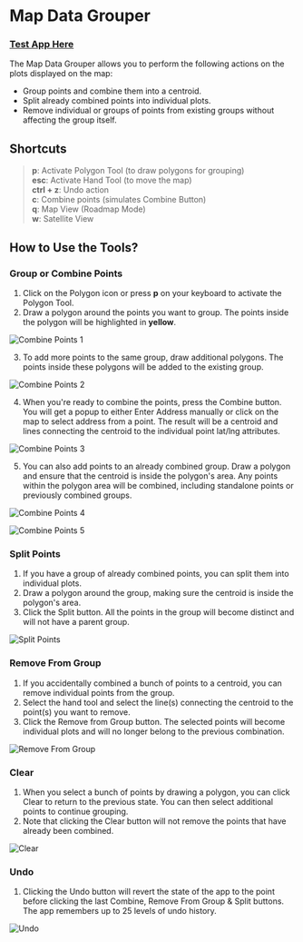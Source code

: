 # Map Data Grouper

### <a href="https://release.d3s32725mk9quz.amplifyapp.com/" target="_blank">Test App Here</a>

The Map Data Grouper allows you to perform the following actions on the plots displayed on the map:

- Group points and combine them into a centroid.
- Split already combined points into individual plots.
- Remove individual or groups of points from existing groups without affecting the group itself.

## Shortcuts

>**p**: Activate Polygon Tool (to draw polygons for grouping)\
>**esc**: Activate Hand Tool (to move the map)\
>**ctrl + z**: Undo action\
>**c**: Combine points (simulates Combine Button)\
>**q**: Map View (Roadmap Mode)\
>**w**: Satellite View

## How to Use the Tools?

### Group or Combine Points

1. Click on the Polygon icon or press **p** on your keyboard to activate the Polygon Tool.
2. Draw a polygon around the points you want to group. The points inside the polygon will be highlighted in **yellow**.

![Combine Points 1](./assets/readme/group-1.gif)

3. To add more points to the same group, draw additional polygons. The points inside these polygons will be added to the existing group.

![Combine Points 2](./assets/readme/group-2.gif)

4. When you're ready to combine the points, press the Combine button. You will get a popup to either Enter Address manually or click on the map to select address from a point. The result will be a centroid and lines connecting the centroid to the individual point lat/lng attributes.

![Combine Points 3](./assets/readme/group-3.gif)

5. You can also add points to an already combined group. Draw a polygon and ensure that the centroid is inside the polygon's area. Any points within the polygon area will be combined, including standalone points or previously combined groups.

![Combine Points 4](./assets/readme/group-4.gif)

![Combine Points 5](./assets/readme/group-5.gif)

### Split Points

1. If you have a group of already combined points, you can split them into individual plots.
2. Draw a polygon around the group, making sure the centroid is inside the polygon's area.
3. Click the Split button. All the points in the group will become distinct and will not have a parent group.

![Split Points](./assets/readme/split-1.gif)

### Remove From Group

1. If you accidentally combined a bunch of points to a centroid, you can remove individual points from the group.
2. Select the hand tool and select the line(s) connecting the centroid to the point(s) you want to remove.
3. Click the Remove from Group button. The selected points will become individual plots and will no longer belong to the previous combination.

![Remove From Group](./assets/readme/remove-1.gif)

### Clear

1. When you select a bunch of points by drawing a polygon, you can click Clear to return to the previous state. You can then select additional points to continue grouping.
2. Note that clicking the Clear button will not remove the points that have already been combined.

![Clear](./assets/readme/clear-1.gif)

### Undo

1. Clicking the Undo button will revert the state of the app to the point before clicking the last Combine, Remove From Group & Split buttons. The app remembers up to 25 levels of undo history.

![Undo](./assets/readme/undo-1.gif)